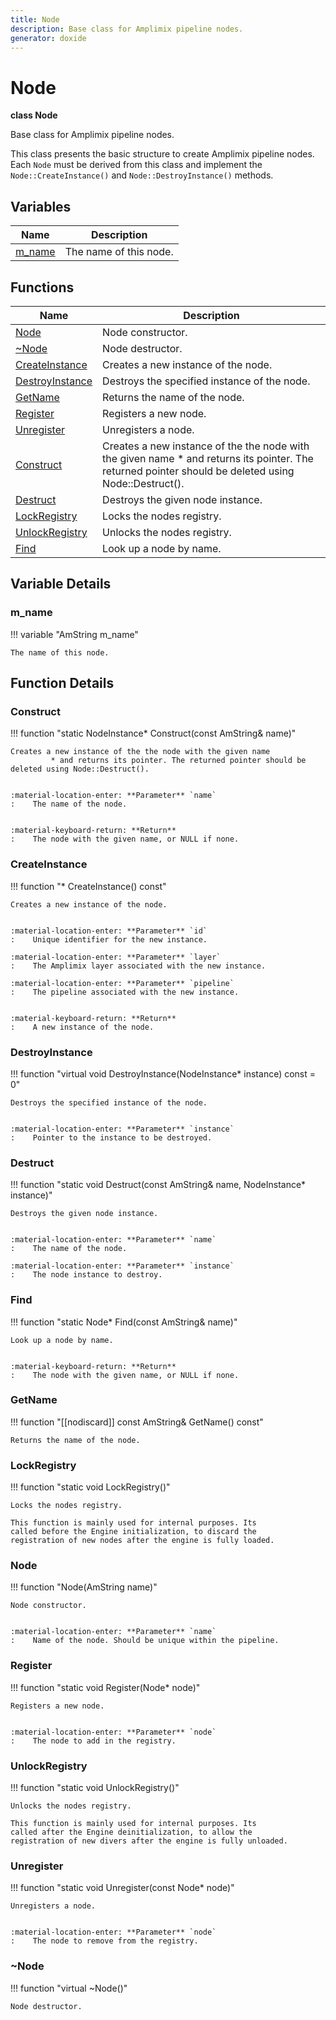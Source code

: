 ```yaml
---
title: Node
description: Base class for Amplimix pipeline nodes.
generator: doxide
---
```



# Node

**class  Node**


Base class for Amplimix pipeline nodes.

This class presents the basic structure to create Amplimix
pipeline nodes. Each `Node` must be derived from this class
and implement the `Node::CreateInstance()` and
`Node::DestroyInstance()` methods.
    


## Variables

| Name | Description |
| ---- | ----------- |
| [m_name](#m_name) | The name of this node.  |

## Functions

| Name | Description |
| ---- | ----------- |
| [Node](#Node) | Node constructor. |
| [~Node](#_u007eNode) | Node destructor.  |
| [CreateInstance](#CreateInstance) | Creates a new instance of the node. |
| [DestroyInstance](#DestroyInstance) | Destroys the specified instance of the node. |
| [GetName](#GetName) | Returns the name of the node.  |
| [Register](#Register) | Registers a new node. |
| [Unregister](#Unregister) | Unregisters a node. |
| [Construct](#Construct) | Creates a new instance of the the node with the given name * and returns its pointer. The returned pointer should be deleted using Node::Destruct(). |
| [Destruct](#Destruct) | Destroys the given node instance. |
| [LockRegistry](#LockRegistry) | Locks the nodes registry. |
| [UnlockRegistry](#UnlockRegistry) | Unlocks the nodes registry. |
| [Find](#Find) | Look up a node by name. |

## Variable Details

### m_name<a name="m_name"></a>

!!! variable "AmString m_name"

    
    The name of this node.
             
    
    
    

## Function Details

### Construct<a name="Construct"></a>
!!! function "static NodeInstance&#42; Construct(const AmString&amp; name)"

    
    Creates a new instance of the the node with the given name
             * and returns its pointer. The returned pointer should be deleted using Node::Destruct().
    
    
    :material-location-enter: **Parameter** `name`
    :    The name of the node.
    
    
    :material-keyboard-return: **Return**
    :    The node with the given name, or NULL if none.
            
    

### CreateInstance<a name="CreateInstance"></a>
!!! function "&#42; CreateInstance() const"

    
    Creates a new instance of the node.
    
    
    :material-location-enter: **Parameter** `id`
    :    Unique identifier for the new instance.
        
    :material-location-enter: **Parameter** `layer`
    :    The Amplimix layer associated with the new instance.
        
    :material-location-enter: **Parameter** `pipeline`
    :    The pipeline associated with the new instance.
    
    
    :material-keyboard-return: **Return**
    :    A new instance of the node.
            
    

### DestroyInstance<a name="DestroyInstance"></a>
!!! function "virtual void DestroyInstance(NodeInstance&#42; instance) const = 0"

    
    Destroys the specified instance of the node.
    
    
    :material-location-enter: **Parameter** `instance`
    :    Pointer to the instance to be destroyed.
                
    

### Destruct<a name="Destruct"></a>
!!! function "static void Destruct(const AmString&amp; name, NodeInstance&#42; instance)"

    
    Destroys the given node instance.
    
    
    :material-location-enter: **Parameter** `name`
    :    The name of the node.
        
    :material-location-enter: **Parameter** `instance`
    :    The node instance to destroy.
                
    

### Find<a name="Find"></a>
!!! function "static Node&#42; Find(const AmString&amp; name)"

    
    Look up a node by name.
    
    
    :material-keyboard-return: **Return**
    :    The node with the given name, or NULL if none.
            
    

### GetName<a name="GetName"></a>
!!! function "[[nodiscard]] const AmString&amp; GetName() const"

    
    Returns the name of the node.
             
    
    
    

### LockRegistry<a name="LockRegistry"></a>
!!! function "static void LockRegistry()"

    
    Locks the nodes registry.
    
    This function is mainly used for internal purposes. Its
    called before the Engine initialization, to discard the
    registration of new nodes after the engine is fully loaded.
            
    

### Node<a name="Node"></a>
!!! function "Node(AmString name)"

    
    Node constructor.
    
    
    :material-location-enter: **Parameter** `name`
    :    Name of the node. Should be unique within the pipeline.
                
    

### Register<a name="Register"></a>
!!! function "static void Register(Node&#42; node)"

    
    Registers a new node.
    
    
    :material-location-enter: **Parameter** `node`
    :    The node to add in the registry.
                
    

### UnlockRegistry<a name="UnlockRegistry"></a>
!!! function "static void UnlockRegistry()"

    
    Unlocks the nodes registry.
    
    This function is mainly used for internal purposes. Its
    called after the Engine deinitialization, to allow the
    registration of new divers after the engine is fully unloaded.
            
    

### Unregister<a name="Unregister"></a>
!!! function "static void Unregister(const Node&#42; node)"

    
    Unregisters a node.
    
    
    :material-location-enter: **Parameter** `node`
    :    The node to remove from the registry.
                
    

### ~Node<a name="_u007eNode"></a>
!!! function "virtual ~Node()"

    
    Node destructor.
             
    
    
    

